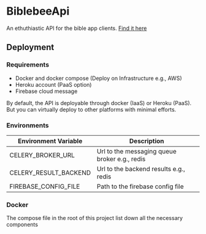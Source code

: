 # BiblebeeApi

An ethuthiastic API for the bible app clients. [Find it here](https://biblebee-api-035c43b7cf89.herokuapp.com/docs)

## Deployment

### Requirements
 - Docker and docker compose (Deploy on Infrastructure e.g., AWS)
 - Heroku account (PaaS option)
 - Firebase cloud message

By default, the API is deployable through docker (IaaS) or Heroku (PaaS). But you can virtually deploy to other platforms with minimal efforts.

### Environments
|Environment Variable|Description|
|--------------------|-----------|
|CELERY_BROKER_URL|Url to the messaging queue broker e.g., redis|
|CELERY_RESULT_BACKEND|Url to the backend results e.g., redis|
|FIREBASE_CONFIG_FILE|Path to the firebase config file|

### Docker

The compose file in the root of this project list down all the necessary components
